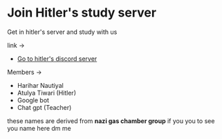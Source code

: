 # Join Hitler's study server

Get in hitler's server and study with us 

link -> 

- [Go to hitler's discord server](https://discord.gg/jW7csReB)

Members ->

- Harihar Nautiyal
- Atulya Tiwari (Hitler)
- Google bot
- Chat gpt (Teacher)

these names are derived from **nazi gas chamber group** if you you to see you name here dm me  
